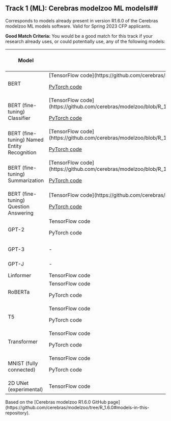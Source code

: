 ## Track 1 (ML): Cerebras modelzoo ML models##
Corresponds to models already present in version R1.6.0 of the Cerebras modelzoo ML models software. Valid for Spring 2023 CFP applicants.

**Good Match Criteria:** You would be a good match for this track if your research already uses, or could potentially use, any of the following models:
<table>
  <thead>
    <tr>
      <th>Model</th><th>Layer Pipeline mode</th><th>Weight Streaming mode</th>
    </tr>
  </thead
<tbody>
<tr>
  <td>BERT</td>
  <td>[TensorFlow code](https://github.com/cerebras/modelzoo/blob/R_1.6.0/modelzoo/transformers/tf/bert)
    
[PyTorch code](https://github.com/cerebras/modelzoo/blob/R_1.6.0/modelzoo/transformers/pytorch/bert)</td>
  <td>-</td>
</tr>
<tr>
<td>BERT (fine-tuning) Classifier</td>
<td>[TensorFlow code](https://github.com/cerebras/modelzoo/blob/R_1.6.0/modelzoo/transformers/tf/bert/fine_tuning/classifier)
  
[PyTorch code](https://github.com/cerebras/modelzoo/blob/R_1.6.0/modelzoo/transformers/pytorch/bert/fine_tuning/classifier)</td>
<td>-</td>  
</tr>

<tr>
  <td>BERT (fine-tuning) Named Entity Recognition</td>
<td>[TensorFlow code](https://github.com/cerebras/modelzoo/blob/R_1.6.0/modelzoo/transformers/tf/bert/fine_tuning/token_classifier)
  
[PyTorch code](https://github.com/cerebras/modelzoo/blob/R_1.6.0/modelzoo/transformers/pytorch/bert/fine_tuning/token_classifier)</td>
<td>-</td>
</tr>

<tr>
  <td>BERT (fine-tuning) Summarization</td>
<td>[TensorFlow code](https://github.com/cerebras/modelzoo/blob/R_1.6.0/modelzoo/transformers/tf/bert/fine_tuning/extractive_summarization)
  
[PyTorch code](https://github.com/cerebras/modelzoo/blob/R_1.6.0/modelzoo/transformers/pytorch/bert/fine_tuning/extractive_summarization)</td>
<td>-</td>
</tr>

<tr>
<td>BERT (fine-tuning) Question Answering</td>
<td>[TensorFlow code](https://github.com/cerebras/modelzoo/blob/R_1.6.0/modelzoo/transformers/tf/bert/fine_tuning/qa)
  
[PyTorch code](https://github.com/cerebras/modelzoo/blob/R_1.6.0/modelzoo/transformers/pytorch/bert/fine_tuning/qa)</td>
<td>-</td>
</tr>

<tr>
  <td>GPT-2</td>
<td>TensorFlow code
  
PyTorch code</td>
<td>TensorFlow code</td>
</tr>

<tr> 
  <td>GPT-3</td>
<td>-</td>
<td>TensorFlow code</td>
</tr>

<tr> 
  <td>GPT-J</td>
<td>-</td>
<td>TensorFlow code</td>
</tr>

<tr>
<td>Linformer</td>
<td>TensorFlow code</td>
<td>-</td>
</tr>

<tr>
<td>RoBERTa</td>
<td>TensorFlow code
  
PyTorch code</td>
<td>-</td>
</tr>

<tr>
<td>T5</td>
<td>TensorFlow code
  
PyTorch code</td>
<td>-</td>
</tr>

<tr><td>Transformer</td>
<td>TensorFlow code
  
PyTorch code</td>
<td>-</td>
</tr>

<tr>
  <td>MNIST (fully connected)</td>
<td>TensorFlow code
  
PyTorch code</td>
<td>-</td>
</tr>

<tr>
  <td>2D UNet (experimental)</td>
<td>TensorFlow code</td>
<td>-</td>
</tbody>
</table>
Based on the [Cerebras modelzoo R1.6.0 GitHub page](https://github.com/cerebras/modelzoo/tree/R_1.6.0#models-in-this-repository).

